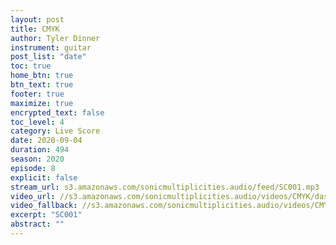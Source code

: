 ```yaml
---
layout: post
title: CMYK
author: Tyler Dinner
instrument: guitar
post_list: "date"
toc: true
home_btn: true
btn_text: true
footer: true
maximize: true
encrypted_text: false
toc_level: 4
category: Live Score
date: 2020-09-04
duration: 494
season: 2020
episode: 8
explicit: false
stream_url: s3.amazonaws.com/sonicmultiplicities.audio/feed/SC001.mp3
video_url: //s3.amazonaws.com/sonicmultiplicities.audio/videos/CMYK/dash.mpd
video_fallback: //s3.amazonaws.com/sonicmultiplicities.audio/videos/CMYK/hls.m3u8
excerpt: "SC001"
abstract: ""
---
```

